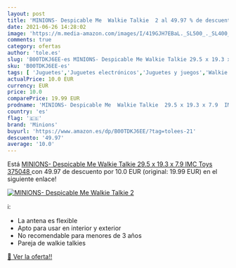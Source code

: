 ```yaml
---
layout: post
title: 'MINIONS- Despicable Me  Walkie Talkie  2 al 49.97 % de descuento'
date: 2021-06-26 14:28:02
image: 'https://m.media-amazon.com/images/I/419GJH7EBaL._SL500_._SL400_.jpg'
comments: true
category: ofertas
author: 'tole.es'
slug: 'B00TDKJ6EE-es MINIONS- Despicable Me Walkie Talkie 29.5 x 19.3 x 7.9 IMC...'
sku: 'B00TDKJ6EE-es'
tags: [ 'Juguetes','Juguetes electrónicos','Juguetes y juegos','Walkie Talkies para niños','imc','minions','toys', ]
actualPrice: 10.0 EUR
currency: EUR
price: 10.0
comparePrice: 19.99 EUR
prodname: 'MINIONS- Despicable Me  Walkie Talkie  29.5 x 19.3 x 7.9  IMC Toys 375048 '
country: 'es'
flag: '🇪🇸'
brand: 'Minions'
buyurl: 'https://www.amazon.es/dp/B00TDKJ6EE/?tag=tolees-21'
descuento: '49.97'
average: '10.0'
---
```


Está [MINIONS- Despicable Me  Walkie Talkie  29.5 x 19.3 x 7.9  IMC Toys 375048 ](https://www.amazon.es/dp/B00TDKJ6EE/?tag=tolees-21) con 49.97 de descuento por 10.0 EUR (original: 19.99 EUR) en el siguiente enlace!

[![MINIONS- Despicable Me  Walkie Talkie  2](https://m.media-amazon.com/images/I/419GJH7EBaL._SL500_._SL400_.jpg)](https://www.amazon.es/dp/B00TDKJ6EE/?tag=tolees-21)

ℹ️:

- La antena es flexible
- Apto para usar en interior y exterior
- No recomendable para menores de 3 años
- Pareja de walkie talkies

[🛒 Ver la oferta!!](https://www.amazon.es/dp/B00TDKJ6EE/?tag=tolees-21)
